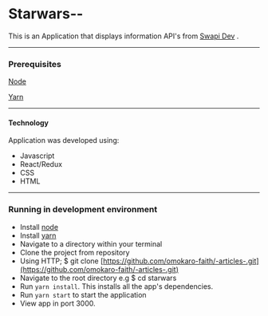 # Starwars--

This is an Application that displays information API's from [Swapi Dev](https://swapi.dev/documentation) .

---

### Prerequisites

[Node](https://nodejs.org/en/)

[Yarn](https://yarnpkg.com/en/docs/install)

---

#### Technology

Application was developed using:

-   Javascript
-   React/Redux
-   CSS
-   HTML

---

### Running in development environment

-   Install [node](https://nodejs.org/en/)
-   Install [yarn](https://yarnpkg.com/en/docs/install)
-   Navigate to a directory within your terminal
-   Clone the project from repository
-   Using HTTP; \$ git clone [https://github.com/omokaro-faith/-articles-.git](https://github.com/omokaro-faith/-articles-.git)
-   Navigate to the root directory e.g \$ cd starwars
-   Run `yarn install`. This installs all the app's dependencies.
-   Run `yarn start` to start the application
-   View app in port 3000.
